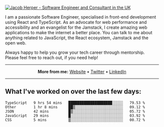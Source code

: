 [![Jacob Herper - Software Engineer and Consultant in the UK](https://res.cloudinary.com/jacobherper/image/upload/v1641506277/gh-image.png)](https://jacobherper.com/)

I am a passionate Software Engineer, specialised in front-end development using React and TypeScript. As an advocate for web performance and accessibility and an evangelist for the Jamstack, I create amazing web applications to make the internet a better place. You can talk to me about anything related to JavaScript, the React ecosystem, Jamstack and the open web.

Always happy to help you grow your tech career through mentorship. Please feel free to reach out, if you need help!

---

<p align="center">
  <strong>More from me:</strong> 
  <a href="https://jacobherper.com/">Website</a> •
  <a href="https://twitter.com/intent/follow?screen_name=jakeherp&tw_p=followbutton">Twitter</a> •
  <a href="https://www.linkedin.com/in/jacobherper/">LinkedIn</a>
</p>

---

## What I've worked on over the last few days:

<!--START_SECTION:waka-->

```text
TypeScript   9 hrs 54 mins   ████████████████████░░░░░   79.53 %
Other        1 hr 8 mins     ██▒░░░░░░░░░░░░░░░░░░░░░░   09.12 %
JSON         42 mins         █▒░░░░░░░░░░░░░░░░░░░░░░░   05.72 %
JavaScript   29 mins         █░░░░░░░░░░░░░░░░░░░░░░░░   03.92 %
CSS          5 mins          ▒░░░░░░░░░░░░░░░░░░░░░░░░   00.72 %
```

<!--END_SECTION:waka-->
